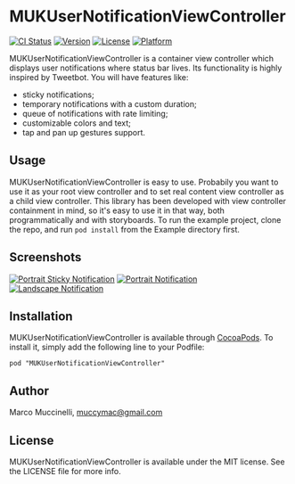 # MUKUserNotificationViewController

[![CI Status](http://img.shields.io/travis/Muccy/MUKUserNotificationViewController.svg?style=flat)](https://travis-ci.org/Muccy/MUKUserNotificationViewController)
[![Version](https://img.shields.io/cocoapods/v/MUKUserNotificationViewController.svg?style=flat)](http://cocoadocs.org/docsets/MUKUserNotificationViewController)
[![License](https://img.shields.io/cocoapods/l/MUKUserNotificationViewController.svg?style=flat)](http://cocoadocs.org/docsets/MUKUserNotificationViewController)
[![Platform](https://img.shields.io/cocoapods/p/MUKUserNotificationViewController.svg?style=flat)](http://cocoadocs.org/docsets/MUKUserNotificationViewController)

MUKUserNotificationViewController is a container view controller which displays user notifications where status bar lives. Its functionality is highly inspired by Tweetbot. You will have features like:
* sticky notifications;
* temporary notifications with a custom duration;
* queue of notifications with rate limiting;
* customizable colors and text;
* tap and pan up gestures support.

## Usage

MUKUserNotificationViewController is easy to use. Probabily you want to use it as your root view controller and to set real content view controller as a child view controller. This library has been developed with view controller containment in mind, so it's easy to use it in that way, both programmatically and with storyboards.
To run the example project, clone the repo, and run `pod install` from the Example directory first.

## Screenshots

[![Portrait Sticky Notification](http://i.imgur.com/K2uiyTyl.png)](http://i.imgur.com/K2uiyTy) [![Portrait Notification](http://i.imgur.com/gCnSEvLl.png)](http://imgur.com/gCnSEvL)
[![Landscape Notification](http://i.imgur.com/t9bLMB9l.png)](http://imgur.com/t9bLMB9)

## Installation

MUKUserNotificationViewController is available through [CocoaPods](http://cocoapods.org). To install
it, simply add the following line to your Podfile:

    pod "MUKUserNotificationViewController"

## Author

Marco Muccinelli, muccymac@gmail.com

## License

MUKUserNotificationViewController is available under the MIT license. See the LICENSE file for more info.

